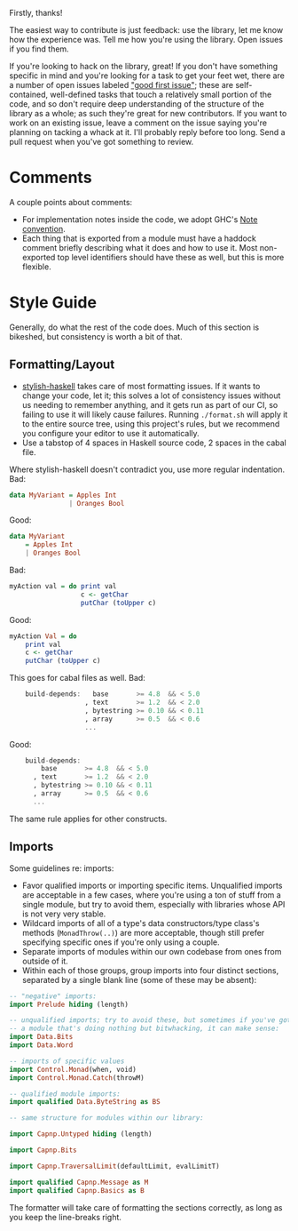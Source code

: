 Firstly, thanks!

The easiest way to contribute is just feedback: use the library, let me
know how the experience was. Tell me how you're using the library. Open
issues if you find them.

If you're looking to hack on the library, great! If you don't have
something specific in mind and you're looking for a task to get your
feet wet, there are a number of open issues labeled
["good first issue"](https://github.com/zenhack/haskell-capnp/issues?q=is%3Aopen+is%3Aissue+label%3A%22good+first+issue%22);
these are self-contained, well-defined tasks that touch a relatively
small portion of the code, and so don't require deep understanding of
the structure of the library as a whole; as such they're great for new
contributors. If you want to work on an existing issue, leave a comment
on the issue saying you're planning on tacking a whack at it.  I'll
probably reply before too long. Send a pull request when you've got
something to review.

# Comments

A couple points about comments:

* For implementation notes inside the code, we adopt GHC's [Note
  convention][2].
* Each thing that is exported from a module must have a haddock comment
  briefly describing what it does and how to use it. Most non-exported
  top level identifiers should have these as well, but this is more
  flexible.

# Style Guide

Generally, do what the rest of the code does. Much of this section is
bikeshed, but consistency is worth a bit of that.

## Formatting/Layout

* [stylish-haskell][1] takes care of most formatting issues. If it wants
  to change your code, let it; this solves a lot of consistency issues
  without us needing to remember anything, and it gets run as part of
  our CI, so failing to use it will likely cause failures. Running
  `./format.sh` will apply it to the entire source tree, using this
  project's rules, but we recommend you configure your editor to use it
  automatically.
* Use a tabstop of 4 spaces in Haskell source code, 2 spaces in the
  cabal file.

Where stylish-haskell doesn't contradict you, use more regular
indentation. Bad:

```haskell
data MyVariant = Apples Int
               | Oranges Bool
```

Good:

```haskell
data MyVariant
    = Apples Int
    | Oranges Bool
```

Bad:

```haskell
myAction val = do print val
                  c <- getChar
                  putChar (toUpper c)
```

Good:

```haskell
myAction Val = do
    print val
    c <- getChar
    putChar (toUpper c)
```

This goes for cabal files as well. Bad:

```haskell
    build-depends:   base       >= 4.8  && < 5.0
                   , text       >= 1.2  && < 2.0
                   , bytestring >= 0.10 && < 0.11
                   , array      >= 0.5  && < 0.6
                   ...
```

Good:

```haskell
    build-depends:
        base       >= 4.8  && < 5.0
      , text       >= 1.2  && < 2.0
      , bytestring >= 0.10 && < 0.11
      , array      >= 0.5  && < 0.6
      ...
```

The same rule applies for other constructs.

## Imports

Some guidelines re: imports:

* Favor qualified imports or importing specific items. Unqualified
  imports are acceptable in a few cases, where you're using a ton of
  stuff from a single module, but try to avoid them, especially with
  libraries whose API is not very very stable.
* Wildcard imports of all of a type's data constructors/type class's
  methods (`MonadThrow(..)`) are more acceptable, though still prefer
  specifying specific ones if you're only using a couple.
* Separate imports of modules within our own codebase from ones from
  outside of it.
* Within each of those groups, group imports into four distinct
  sections, separated by a single blank line (some of these may be
  absent):

```haskell
-- "negative" imports:
import Prelude hiding (length)

-- unqualified imports; try to avoid these, but sometimes if you've got
-- a module that's doing nothing but bitwhacking, it can make sense:
import Data.Bits
import Data.Word

-- imports of specific values
import Control.Monad(when, void)
import Control.Monad.Catch(throwM)

-- qualified module imports:
import qualified Data.ByteString as BS

-- same structure for modules within our library:

import Capnp.Untyped hiding (length)

import Capnp.Bits

import Capnp.TraversalLimit(defaultLimit, evalLimitT)

import qualified Capnp.Message as M
import qualified Capnp.Basics as B
```

The formatter will take care of formatting the sections correctly, as
long as you keep the line-breaks right.

[1]: https://github.com/jaspervdj/stylish-haskell
[2]: https://ghc.haskell.org/trac/ghc/wiki/Commentary/CodingStyle#Commentsinthesourcecode
